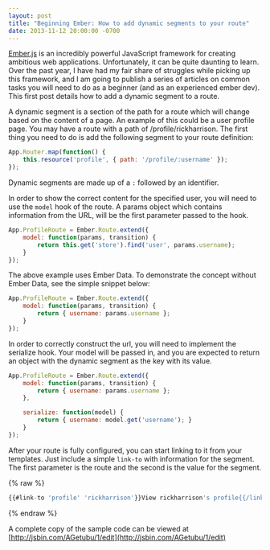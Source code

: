 ```yaml
---
layout: post
title: "Beginning Ember: How to add dynamic segments to your route"
date: 2013-11-12 20:00:00 -0700
---
```


[Ember.js](http://emberjs.com) is an incredibly powerful JavaScript framework for creating ambitious web applications. Unfortunately, it can be quite daunting to learn. Over the past year, I have had my fair share of struggles while picking up this framework, and I am going to publish a series of articles on common tasks you will need to do as a beginner (and as an experienced ember dev). This first post details how to add a dynamic segment to a route.

A dynamic segment is a section of the path for a route which will change based on the content of a page. An example of this could be a user profile page. You may have a route with a path of /profile/rickharrison. The first thing you need to do is add the following segment to your route definition:

```javascript
App.Router.map(function() {
    this.resource('profile', { path: '/profile/:username' });
});
```

Dynamic segments are made up of a `:` followed by an identifier.

In order to show the correct content for the specified user, you will need to use the `model` hook of the route. A params object which contains information from the URL, will be the first parameter passed to the hook.

```javascript
App.ProfileRoute = Ember.Route.extend({
    model: function(params, transition) {
        return this.get('store').find('user', params.username);
    }
});
```

The above example uses Ember Data. To demonstrate the concept without Ember Data, see the simple snippet below:

```javascript
App.ProfileRoute = Ember.Route.extend({
    model: function(params, transition) {
        return { username: params.username };
    }
});
```

In order to correctly construct the url, you will need to implement the serialize hook. Your model will be passed in, and you are expected to return an object with the dynamic segment as the key with its value.

```javascript
App.ProfileRoute = Ember.Route.extend({
    model: function(params, transition) {
        return { username: params.username };
    },

    serialize: function(model) {
        return { username: model.get('username'); }
    }
});
```

After your route is fully configured, you can start linking to it from your templates. Just include a simple `link-to` with information for the segment. The first parameter is the route and the second is the value for the segment.

{% raw %}
```javascript
{{#link-to 'profile' 'rickharrison'}}View rickharrison's profile{{/link-to}}
```
{% endraw %}

A complete copy of the sample code can be viewed at [http://jsbin.com/AGetubu/1/edit](http://jsbin.com/AGetubu/1/edit)
